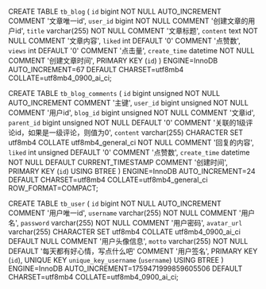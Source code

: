 CREATE TABLE `tb_blog` (
  `id` bigint NOT NULL AUTO_INCREMENT COMMENT '文章唯一id',
  `user_id` bigint NOT NULL COMMENT '创建文章的用户id',
  `title` varchar(255) NOT NULL COMMENT '文章标题',
  `content` text NOT NULL COMMENT '文章内容',
  `liked` int DEFAULT '0' COMMENT '点赞数',
  `views` int DEFAULT '0' COMMENT '点击量',
  `create_time` datetime NOT NULL COMMENT '创建文章时间',
  PRIMARY KEY (`id`)
) ENGINE=InnoDB AUTO_INCREMENT=67 DEFAULT CHARSET=utf8mb4 COLLATE=utf8mb4_0900_ai_ci;

CREATE TABLE `tb_blog_comments` (
  `id` bigint unsigned NOT NULL AUTO_INCREMENT COMMENT '主键',
  `user_id` bigint unsigned NOT NULL COMMENT '用户id',
  `blog_id` bigint unsigned NOT NULL COMMENT '文章id',
  `parent_id` bigint unsigned NOT NULL DEFAULT '0' COMMENT '关联的1级评论id，如果是一级评论，则值为0',
  `content` varchar(255) CHARACTER SET utf8mb4 COLLATE utf8mb4_general_ci NOT NULL COMMENT '回复的内容',
  `liked` int unsigned DEFAULT '0' COMMENT '点赞数',
  `create_time` datetime NOT NULL DEFAULT CURRENT_TIMESTAMP COMMENT '创建时间',
  PRIMARY KEY (`id`) USING BTREE
) ENGINE=InnoDB AUTO_INCREMENT=24 DEFAULT CHARSET=utf8mb4 COLLATE=utf8mb4_general_ci ROW_FORMAT=COMPACT;

CREATE TABLE `tb_user` (
  `id` bigint NOT NULL AUTO_INCREMENT COMMENT '用户唯一id',
  `username` varchar(255) NOT NULL COMMENT '用户名',
  `password` varchar(255) NOT NULL COMMENT '用户密码',
  `avatar_url` varchar(255) CHARACTER SET utf8mb4 COLLATE utf8mb4_0900_ai_ci DEFAULT NULL COMMENT '用户头像信息',
  `motto` varchar(255) NOT NULL DEFAULT '每天都有好心情，写点什么吧' COMMENT '用户签名',
  PRIMARY KEY (`id`),
  UNIQUE KEY `unique_key_username` (`username`) USING BTREE
) ENGINE=InnoDB AUTO_INCREMENT=1759471999859605506 DEFAULT CHARSET=utf8mb4 COLLATE=utf8mb4_0900_ai_ci;